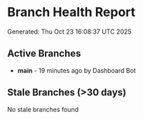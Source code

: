 # Branch Health Report
Generated: Thu Oct 23 16:08:37 UTC 2025

## Active Branches
- **main** - 19 minutes ago by Dashboard Bot

## Stale Branches (>30 days)
No stale branches found
